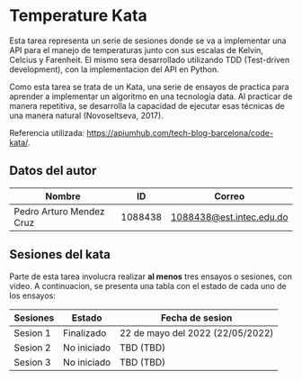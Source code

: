 # Temperature Kata
Esta tarea representa un serie de sesiones donde se va a implementar una API para el manejo de temperaturas junto con sus escalas de Kelvin, Celcius y Farenheit. El mismo sera desarrollado utilizando TDD (Test-driven development), con la implementacion del API en Python.

Como esta tarea se trata de un Kata, una serie de ensayos de practica para aprender a implementar un algoritmo en una tecnologia data. Al practicar de manera repetitiva, se desarrolla la capacidad de ejecutar esas técnicas de una manera natural (Novoseltseva, 2017).

Referencia utilizada: https://apiumhub.com/tech-blog-barcelona/code-kata/.

## Datos del autor
| Nombre | ID | Correo |
| ---- | ---- | ---- |
| Pedro Arturo Mendez Cruz | 1088438 | 1088438@est.intec.edu.do |

## Sesiones del kata
Parte de esta tarea involucra realizar **al menos** tres ensayos o sesiones, con video. A continuacion, se presenta una tabla con el estado de cada uno de los ensayos:

| Sesiones | Estado | Fecha de sesion |
| -------- | ------ | --------------- |
| Sesion 1 | Finalizado | 22 de mayo del 2022 (22/05/2022) |
| Sesion 2 | No iniciado | TBD (TBD) |
| Sesion 3 | No iniciado | TBD (TBD) |
